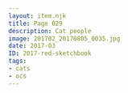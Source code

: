 ```yaml
---
layout: item.njk
title: Page 029
description: Cat people
image: 201702_20170805_0035.jpg
date: 2017-03
ID: 2017-red-sketchbook
tags:  
- cats 
- ocs
---
```


